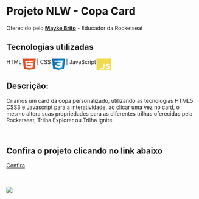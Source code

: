
<h1>Projeto NLW - Copa Card</h1>
<p>Oferecido pelo <strong><a href="https://www.linkedin.com/in/maykbrito/" target="_blank">Mayke Brito</a></strong> - Educador da Rocketseat</p>

<h2>Tecnologias utilizadas</h2>
<div style="display:flex">
HTML <img align="center" alt="HTML" height="30" width="40" src="https://raw.githubusercontent.com/devicons/devicon/master/icons/html5/html5-original.svg"> |
CSS <img align="center" alt="CSS" height="30" width="40" src="https://raw.githubusercontent.com/devicons/devicon/master/icons/css3/css3-original.svg"> |
JavaScript <img align="center" alt="JS" height="30" width="40" src="https://raw.githubusercontent.com/devicons/devicon/master/icons/javascript/javascript-plain.svg">
</div>

<h2>Descrição:</h2>
<p>Criamos um card da copa personalizado, utilizando as tecnologias HTML5 CSS3 e Javascript para a interatividade, ao clicar uma vez no card, o mesmo altera suas propriedades para as diferentes trilhas oferecidas pela Rocketseat, Trilha Explorer ou Trilha Ignite. </p>

<br>
<h2>Confira o projeto clicando no link abaixo</h2>
<a href="https://romeoliveirasantos.github.io/NLW-world-cup-card/" target="_blank"><p>Confira</p></a>
<br><br>
<img src="https://iili.io/b70poP.md.png" border="0">
